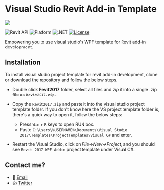 # Visual Studio Revit Add-in Template

<img src="https://github.com/imAliAsad/VisualStudioRevitTemplate/blob/master/imgs/Revit2017WPF.PNG">

![Revit API](https://img.shields.io/badge/Revit%20API-2017-blue.svg)
![Platform](https://img.shields.io/badge/platform-Windows-blue.svg)
![.NET](https://img.shields.io/badge/.NET-4.5-blue.svg)
[![License](http://img.shields.io/:license-mit-blue.svg)](http://opensource.org/licenses/MIT)

Empowering you to use visual studio's WPF template for Revit add-in development.

## Installation
To install visual studio project template for revit add-in development, clone or download the repository and follow the below steps.

- Double click **Revit2017** folder, select all files and *zip* it into a single .zip file as `Revit2017.zip`.

- Copy the `Revit2017.zip` and paste it into the visual studio project template folder. If you don't know here the VS project template folder is, there's a quick way to open it, follow the below steps:
    - Press `Win` + `R` keys to open RUN box. 
    - Paste `C:\Users\%USERNAME%\Documents\Visual Studio 2017\Templates\ProjectTemplates\Visual C#` and enter.

- Restart the Visual Studio, click on *File->New->Project*, and you should see `Revit 2017 WPF Addin` project template under Visual C#.


## Contact me?
 - :e-mail: [Email](mailto:imaliasad@outlook.com)
 - :thumbsup: [Twitter](https://twitter.com/imaliasad)

